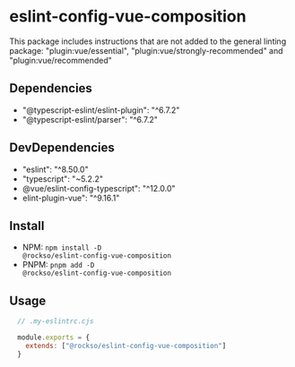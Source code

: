 # eslint-config-vue-composition
This package includes instructions that are not added to the general linting package: "plugin:vue/essential", "plugin:vue/strongly-recommended" and "plugin:vue/recommended"

## Dependencies
- "@typescript-eslint/eslint-plugin": "^6.7.2"
- "@typescript-eslint/parser": "^6.7.2"

## DevDependencies
- "eslint": "^8.50.0"
- "typescript": "~5.2.2"
- @vue/eslint-config-typescript": "^12.0.0"
- elint-plugin-vue": "^9.16.1"

## Install
- NPM: <code>npm install -D @rockso/eslint-config-vue-composition</code>
- PNPM: <code>pnpm add -D @rockso/eslint-config-vue-composition</code>

## Usage
```JavaScript
  // .my-eslintrc.cjs

  module.exports = {
    extends: ["@rockso/eslint-config-vue-composition"]
  }
```

